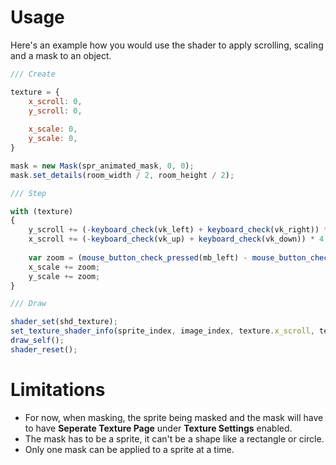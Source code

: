 # Usage
Here's an example how you would use the shader to apply scrolling, scaling and a mask to an object.
```javascript
/// Create

texture = {
    x_scroll: 0,
    y_scroll: 0,
    
    x_scale: 0,
    y_scale: 0,
}

mask = new Mask(spr_animated_mask, 0, 0);
mask.set_details(room_width / 2, room_height / 2);

/// Step

with (texture)
{
    y_scroll += (-keyboard_check(vk_left) + keyboard_check(vk_right)) * 4;
    x_scroll += (-keyboard_check(vk_up) + keyboard_check(vk_down)) * 4;
    
    var zoom = (mouse_button_check_pressed(mb_left) - mouse_button_check_pressed(mb_right)) / 3;
    x_scale += zoom;
    y_scale += zoom;
}

/// Draw

shader_set(shd_texture);
set_texture_shader_info(sprite_index, image_index, texture.x_scroll, texture.y_scroll, texture.x_scale, texture.y_scale, mask);
draw_self();
shader_reset();
```

# Limitations
* For now, when masking, the sprite being masked and the mask will have to have **Seperate Texture Page** under **Texture Settings** enabled.
* The mask has to be a sprite, it can't be a shape like a rectangle or circle.
* Only one mask can be applied to a sprite at a time.
